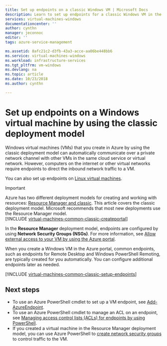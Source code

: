 ```yaml
---
title: Set up endpoints on a classic Windows VM | Microsoft Docs
description: Learn to set up endpoints for a classic Windows VM in the Azure portal to allow communication with a Windows virtual machine in Azure.
services: virtual-machines-windows
documentationcenter: ''
author: cynthn
manager: jeconnoc
editor: ''
tags: azure-service-management

ms.assetid: 8afc21c2-d3fb-43a3-acce-aa06be448bb6
ms.service: virtual-machines-windows
ms.workload: infrastructure-services
ms.tgt_pltfrm: vm-windows
ms.devlang: na
ms.topic: article
ms.date: 10/23/2018
ms.author: cynthn

---
```

# Set up endpoints on a Windows virtual machine by using the classic deployment model
Windows virtual machines (VMs) that you create in Azure by using the classic deployment model can automatically communicate over a private network channel with other VMs in the same cloud service or virtual network. However, computers on the internet or other virtual networks require endpoints to direct the inbound network traffic to a VM. 

You can also set up endpoints on [Linux virtual machines](../../linux/classic/setup-endpoints.md).

> [!IMPORTANT]
> Azure has two different deployment models for creating and working with resources: [Resource Manager and classic](../../../resource-manager-deployment-model.md). This article covers the classic deployment model. Microsoft recommends that most new deployments use the Resource Manager model.  
> [!INCLUDE [virtual-machines-common-classic-createportal](../../../../includes/virtual-machines-classic-portal.md)]

In the **Resource Manager** deployment model, endpoints are configured by using **Network Security Groups (NSGs)**. For more information, see [Allow external access to your VM by using the Azure portal](../nsg-quickstart-portal.md?toc=%2fazure%2fvirtual-machines%2fwindows%2ftoc.json).

When you create a Windows VM in the Azure portal, common endpoints, such as endpoints for Remote Desktop and Windows PowerShell Remoting, are typically created for you automatically. You can configure additional endpoints later as needed.

[!INCLUDE [virtual-machines-common-classic-setup-endpoints](../../../../includes/virtual-machines-common-classic-setup-endpoints.md)]

## Next steps
* To use an Azure PowerShell cmdlet to set up a VM endpoint, see [Add-AzureEndpoint](https://msdn.microsoft.com/library/azure/dn495300.aspx).
* To use an Azure PowerShell cmdlet to manage an ACL on an endpoint, see [Managing access control lists (ACLs) for endpoints by using PowerShell](../../../virtual-network/virtual-networks-acl-powershell.md).
* If you created a virtual machine in the Resource Manager deployment model, you can use Azure PowerShell to [create network security groups](../../../virtual-network/tutorial-filter-network-traffic.md) to control traffic to the VM.
